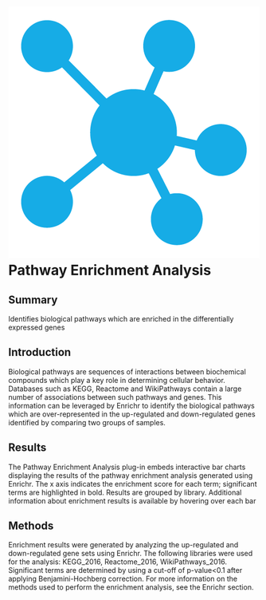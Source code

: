 ![Pathway Enrichment Analysis](img/pathway_enrichment-icon.png?s=50 "Pathway Enrichment Analysis") Pathway Enrichment Analysis
================
Summary
----------------
Identifies biological pathways which are enriched in the differentially expressed genes

Introduction
----------------
Biological pathways are sequences of interactions between biochemical compounds which play a key role in determining cellular behavior. Databases such as KEGG, Reactome and WikiPathways contain a large number of associations between such pathways and genes. This information can be leveraged by Enrichr to identify the biological pathways which are over-represented in the up-regulated and down-regulated genes identified by comparing two groups of samples.

Results
----------------
The Pathway Enrichment Analysis plug-in embeds interactive bar charts displaying the results of the pathway enrichment analysis generated using Enrichr. The x axis indicates the enrichment score for each term; significant terms are highlighted in bold. Results are grouped by library. Additional information about enrichment results is available by hovering over each bar

Methods
----------------
Enrichment results were generated by analyzing the up-regulated and down-regulated gene sets using Enrichr. The following libraries were used for the analysis: KEGG_2016, Reactome_2016, WikiPathways_2016. Significant terms are determined by using a cut-off of p-value<0.1 after applying Benjamini-Hochberg correction. For more information on the methods used to perform the enrichment analysis, see the Enrichr section.